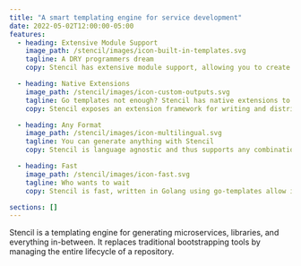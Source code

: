 ```yaml
---
title: "A smart templating engine for service development"
date: 2022-05-02T12:00:00-05:00
features:
  - heading: Extensive Module Support
    image_path: /stencil/images/icon-built-in-templates.svg
    tagline: A DRY programmers dream
    copy: Stencil has extensive module support, allowing you to create a modular set of template and reuse them anywhere.

  - heading: Native Extensions
    image_path: /stencil/images/icon-custom-outputs.svg
    tagline: Go templates not enough? Stencil has native extensions to make it easy.
    copy: Stencil exposes an extension framework for writing and distributing native extensions for use by modules

  - heading: Any Format
    image_path: /stencil/images/icon-multilingual.svg
    tagline: You can generate anything with Stencil
    copy: Stencil is language agnostic and thus supports any combination of templates.

  - heading: Fast
    image_path: /stencil/images/icon-fast.svg
    tagline: Who wants to wait 
    copy: Stencil is fast, written in Golang using go-templates allow it to render files incredibly quickly.

sections: []
---
```


Stencil is a templating engine for generating microservices, libraries, and everything in-between. It replaces
traditional bootstrapping tools by managing the entire lifecycle of a repository.